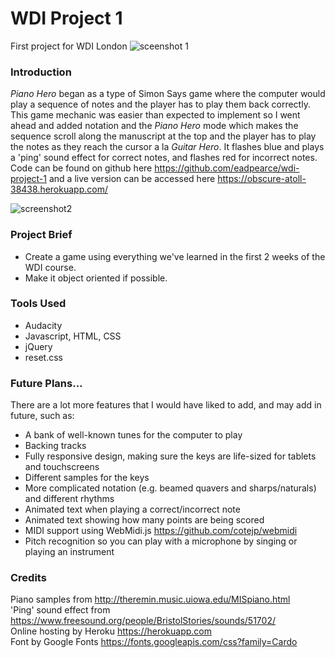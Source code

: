 # WDI Project 1
First project for WDI London
![sceenshot 1](https://pbs.twimg.com/media/C8vOQGQW0AABhMJ.jpg:large)

### Introduction
*Piano Hero* began as a type of Simon Says game where the computer would play a sequence of notes and the player has to play them back correctly. This game mechanic was easier than expected to implement so I went ahead and added notation and the *Piano Hero* mode which makes the sequence scroll along the manuscript at the top and the player has to play the notes as they reach the cursor a la *Guitar Hero*. It flashes blue and plays a 'ping' sound effect for correct notes, and flashes red for incorrect notes. Code can be found on github here <https://github.com/eadpearce/wdi-project-1> and a live version can be accessed here <https://obscure-atoll-38438.herokuapp.com/>

![screenshot2](https://pbs.twimg.com/media/C8vQHjqXcAAf9QK.jpg)

### Project Brief
* Create a game using everything we've learned in the first 2 weeks of the WDI course.  
* Make it object oriented if possible.  

### Tools Used 
* Audacity 
* Javascript, HTML, CSS 
* jQuery 
* reset.css 


### Future Plans...
There are a lot more features that I would have liked to add, and may add in future, such as:

* A bank of well-known tunes for the computer to play
* Backing tracks
* Fully responsive design, making sure the keys are life-sized for tablets and touchscreens 
* Different samples for the keys 
* More complicated notation (e.g. beamed quavers and sharps/naturals) and different rhythms 
* Animated text when playing a correct/incorrect note
* Animated text showing how many points are being scored 
* MIDI support using WebMidi.js <https://github.com/cotejp/webmidi> 
* Pitch recognition so you can play with a microphone by singing or playing an instrument 


### Credits 
Piano samples from <http://theremin.music.uiowa.edu/MISpiano.html>  
'Ping' sound effect from <https://www.freesound.org/people/BristolStories/sounds/51702/>  
Online hosting by Heroku <https://herokuapp.com>  
Font by Google Fonts <https://fonts.googleapis.com/css?family=Cardo>